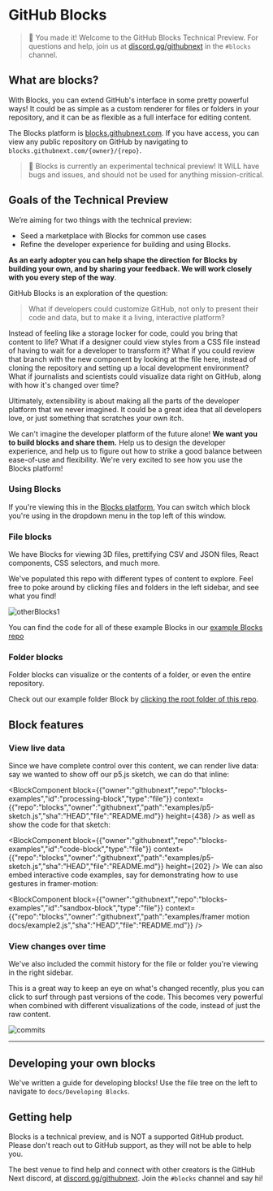 # GitHub Blocks

> 🎉 You made it! Welcome to the GitHub Blocks Technical Preview. For questions and help, join us at [discord.gg/githubnext](https://discord.gg/githubnext) in the `#blocks` channel.
## What are blocks?

With Blocks, you can extend GitHub's interface in some pretty powerful ways! It could be as simple as a custom renderer for files or folders in your repository, and it can be as flexible as a full interface for editing content.

The Blocks platform is [blocks.githubnext.com](https://blocks.githubnext.com). If you have access, you can view any public repository on GitHub by navigating to `blocks.githubnext.com/{owner}/{repo}`.

> 🚨 Blocks is currently an experimental technical preview! It WILL have bugs and issues, and should not be used for anything mission-critical.

## Goals of the Technical Preview

We’re aiming for two things with the technical preview:
- Seed a marketplace with Blocks for common use cases
- Refine the developer experience for building and using Blocks.

**As an early adopter you can help shape the direction for Blocks by building your own, and by sharing your feedback. We will work closely with you every step of the way**.

GitHub Blocks is an exploration of the question:

> What if developers could customize GitHub, not only to present their code and data, but to make it a living, interactive platform?

Instead of feeling like a storage locker for code, could you bring that content to life? What if a designer could view styles from a CSS file instead of having to wait for a developer to transform it? What if you could review that branch with the new component by looking at the file here, instead of cloning the repository and setting up a local development environment? What if journalists and scientists could visualize data right on GitHub, along with how it's changed over time?

Ultimately, extensibility is about making all the parts of the developer platform that we never imagined. It could be a great idea that all developers love, or just something that scratches your own itch. 

We can't imagine the developer platform of the future alone! **We want you to build blocks and share them.** Help us to design the developer experience, and help us to figure out how to strike a good balance between ease-of-use and flexibility. We're very excited to see how you use the Blocks platform!

### Using Blocks

If you're viewing this in the [Blocks platform](https://blocks.githubnext.com), You can switch which block you're using in the dropdown menu in the top left of this window.

### File blocks 

We have Blocks for viewing 3D files, prettifying CSV and JSON files, React components, CSS selectors, and much more.

We've populated this repo with different types of content to explore. Feel free to poke around by clicking files and folders in the left sidebar, and see what you find!

![otherBlocks1](https://user-images.githubusercontent.com/8978670/144443697-ed57d444-8db2-4d34-80ec-ce474fe81c71.gif)

You can find the code for all of these example Blocks in our [example Blocks repo](https://github.com/githubnext/blocks-examples)

### Folder blocks

Folder blocks can visualize or the contents of a folder, or even the entire repository.

Check out our example folder Block by [clicking the root folder of this repo](https://blocks.githubnext.com/githubnext/blocks).

## Block features

### View live data

Since we have complete control over this content, we can render live data: say we wanted to show off our p5.js sketch, we can do that inline:

<BlockComponent
block={{"owner":"githubnext","repo":"blocks-examples","id":"processing-block","type":"file"}}
context={{"repo":"blocks","owner":"githubnext","path":"examples/p5-sketch.js","sha":"HEAD","file":"README.md"}}
height={438}
/>
as well as show the code for that sketch:

<BlockComponent
block={{"owner":"githubnext","repo":"blocks-examples","id":"code-block","type":"file"}}
context={{"repo":"blocks","owner":"githubnext","path":"examples/p5-sketch.js","sha":"HEAD","file":"README.md"}}
height={202}
/>
We can also embed interactive code examples, say for demonstrating how to use gestures in framer-motion:

<BlockComponent
block={{"owner":"githubnext","repo":"blocks-examples","id":"sandbox-block","type":"file"}}
context={{"repo":"blocks","owner":"githubnext","path":"examples/framer motion docs/example2.js","sha":"HEAD","file":"README.md"}}
/>

### View changes over time

We've also included the commit history for the file or folder you're viewing in the right sidebar.

This is a great way to keep an eye on what's changed recently, plus you can click to surf through past versions of the code. This becomes very powerful when combined with different visualizations of the code, instead of just the raw content.

![commits](https://user-images.githubusercontent.com/8978670/144443772-36c4f827-d09b-4b03-99cd-e20ecadcf813.gif)


---

## Developing your own blocks

We've written a guide for developing blocks! Use the file tree on the left to navigate to `docs/Developing Blocks`.

## Getting help

Blocks is a technical preview, and is NOT a supported GitHub product. Please don't reach out to GitHub support, as they will not be able to help you.

The best venue to find help and connect with other creators is the GitHub Next discord, at [discord.gg/githubnext](https://discord.gg/githubnext). Join the `#blocks` channel and say hi!
